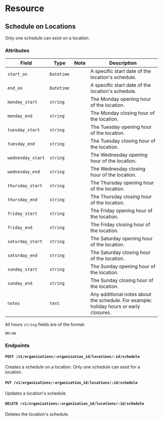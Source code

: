 # Resource

## Schedule on Locations

Only one schedule can exist on a location.

### Attributes

Field             | Type         | Note     | Description    
------------------|--------------|----------|---------------------------------
`start_on`        | `Datetime`   |          | A specific start date of the location's schedule.
`end_on`          | `Datetime`   |          | A specific start date of the location's schedule.
`monday_start`    | `string`     |          | The Monday opening hour of the location.
`monday_end`      | `string`     |          | The Monday closing hour of the location.
`tuesday_start`   | `string`     |          | The Tuesday opening hour of the location.
`tuesday_end`     | `string`     |          | The Tuesday closing hour of the location.
`wednesday_start` | `string`     |          | The Wednesday opening hour of the location.
`wednesday_end`   | `string`     |          | The Wednesday closing hour of the location.
`thursday_start`  | `string`     |          | The Thursday opening hour of the location.
`thursday_end`    | `string`     |          | The Thursday closing hour of the location.
`friday_start`    | `string`     |          | The Friday opening hour of the location.
`friday_end`      | `string`     |          | The Friday closing hour of the location.
`saturday_start`  | `string`     |          | The Saturday opening hour of the location.
`saturday_end`    | `string`     |          | The Saturday closing hour of the location.
`sunday_start`    | `string`     |          | The Sunday opening hour of the location.
`sunday_end`      | `string`     |          | The Sunday closing hour of the location.
`notes`           | `text`       |          | Any additional notes about the schedule. For example: holiday hours or early closures.

All hours `string` fields are of the format:

    HH:mm

### Endpoints

#### `POST /v1/organizations/:organization_id/locations/:id/schedule`

Creates a schedule on a location. Only one schedule can exist for a location.

#### `PUT /v1/organizations/:organization_id/locations/:id/schedule`

Updates a location's schedule.

#### `DELETE /v1/organizations/:organization_id/locations/:id/schedule`

Deletes the location's schedule.
